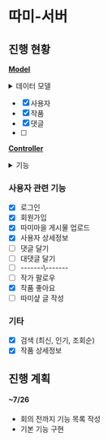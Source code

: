 # 따미-서버

## **진행 현황**

**<u>Model</u>**

<details>
<summary>데이터 모델</summary>
<div markdown="1">

| 테이블   | 컬럼 |
| -------- | ---- |
| 사용자   |      |
| 작품     |      |
| 댓글     |      |
| 카테고리 |      |

<a href = "./src/models/readme.md">자세히 보기</a>

</div>
</details>

- [x] 사용자
- [x] 작품
- [x] 댓글
- [ ]

**<u>Controller</u>**

<details>
<summary>기능 </summary>
<div markdown="1">

| 기능               | method      | url                |
| ------------------ | ----------- | ------------------ |
| 사용자 로그인      | POST        | /user/login        |
| 사용자 회원가입    | POST        | /user/join         |
| 사용자 작품 업로드 | POST        | /user/upload/piece |
| 사용자 상세정보    | POST        | /user/detail/:id   |
| 작가 팔로우        | POST        | ---                |
| 작품 좋아요        | POST        | ---                |
|                    |             |
| 작품 검색          | POST or Get | /api/search        |
| 작품 상세정보      | POST        | /api/detail/:id    |
|                    |             |                    |
|                    |             |                    |

<a href = "./src/controllers/readme.md">자세히 보기</a>

</div>
</details>

### 사용자 관련 기능

- [x] 로그인
- [x] 회원가입
- [x] 따미마을 게시물 업로드
- [x] 사용자 상세정보 
- [ ] 댓글 달기
- [ ] 대댓글 달기
- [ ] -------\\\-------
- [ ] 작가 팔로우
- [x] 작품 좋아요
- [ ] 따미샾 글 작성 
### 기타

- [x] 검색 (최신, 인기, 조회순)
- [x] 작품 상세정보 

## 진행 계획

#### ~7/26

- 회의 전까지 기능 목록 작성
- 기본 기능 구현
